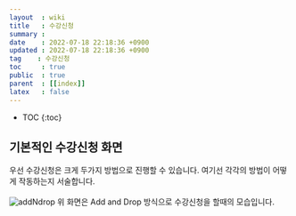 ```yaml
---
layout  : wiki
title   : 수강신청
summary : 
date    : 2022-07-18 22:18:36 +0900
updated : 2022-07-18 22:18:36 +0900
tag    : 수강신청
toc     : true
public  : true
parent  : [[index]]
latex   : false
---
```

* TOC
{:toc}

## 기본적인 수강신청 화면
우선 수강신청은 크게 두가지 방법으로 진행할 수 있습니다. 여기선 각각의 방법이 어떻게 작동하는지 서술합니다.  
<br/>
![addNdrop](https://user-images.githubusercontent.com/108209464/179709555-16e0bdf8-2a4c-4ff5-bbc3-a45b3438a184.PNG)
위 화면은 Add and Drop 방식으로 수강신청을 할때의 모습입니다.
